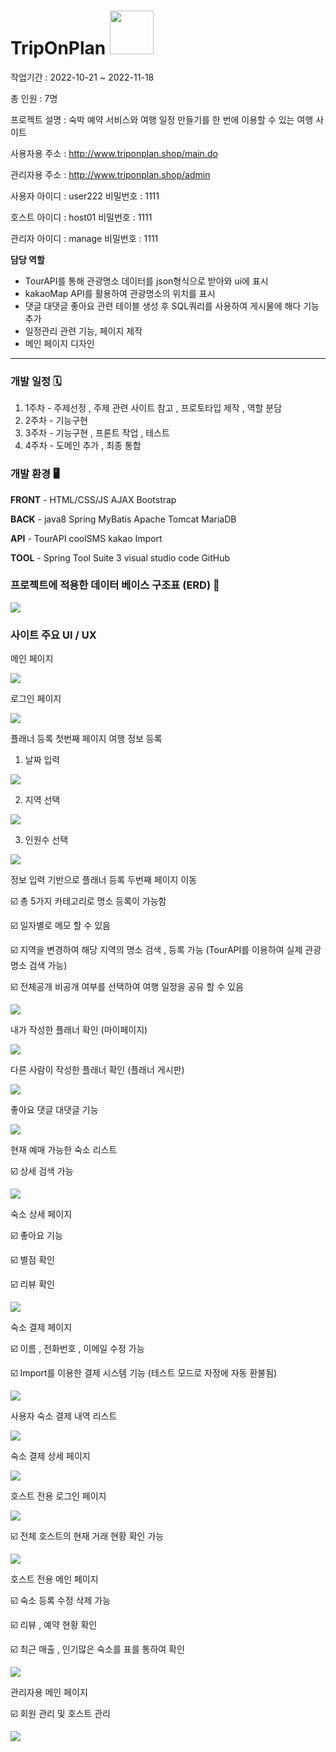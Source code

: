 # TripOnPlan <img src="img/0.png" style="width:70px; heigh:40px;">

작업기간 : 2022-10-21 ~ 2022-11-18 

총 인원 : 7명

프로젝트 설명 : 숙박 예약 서비스와 여행 일정 만들기를 한 번에 이용할 수 있는 여행 사이트 

사용자용 주소 : http://www.triponplan.shop/main.do

관리자용 주소 : http://www.triponplan.shop/admin

사용자 아이디 : user222 비밀번호 : 1111 

호스트 아이디 : host01 비밀번호 : 1111

관리자 아이디 : manage 비밀번호 : 1111

**담당 역할** 

- TourAPI를 통해 관광명소 데이터를 json형식으로 받아와 ui에 표시
- kakaoMap API를 활용하여 관광명소의 위치를 표시
- 댓글 대댓글 좋아요 관련 테이블 생성 후 SQL쿼리를 사용하여 게시물에 해다 기능 추가
- 일정관리 관련 기능, 페이지 제작
- 메인 페이지 디자인

---

### 개발 일정 🗓️

1.  1주차 - 주제선정 , 주제 관련 사이트 참고 , 프로토타입 제작 , 역할 분담 
2.  2주차 - 기능구현
3.  3주차 - 기능구현 , 프론트 작업 , 테스트 
4.  4주차 - 도메인 추가 , 최종 통합 

### 개발 환경 🖥️

**FRONT** - HTML/CSS/JS AJAX Bootstrap 

**BACK** - java8 Spring MyBatis Apache Tomcat MariaDB

**API** - TourAPI coolSMS kakao Import 

**TOOL** - Spring Tool Suite 3 visual studio code GitHub

### 프로젝트에 적용한 데이터 베이스 구조표 (ERD) 📌

<img src="img/1.png">

### 사이트 주요 UI / UX

메인 페이지

<img src="img/2.png">

로그인 페이지

<img src="img/3.png">

플래너 등록 첫번째 페이지 여행 정보 등록

1. 날짜 입력

<img src="img/4.png">

2. 지역 선택 

<img src="img/5.png">

3. 인원수 선택 

<img src="img/6.png">

정보 입력 기반으로 플래너 등록 두번째 페이지 이동 

☑️ 총 5가지 카테고리로 명소 등록이 가능함  

☑️ 일자별로 메모 할 수 있음 

☑️ 지역을 변경하여 해당 지역의 명소 검색 , 등록 가능 (TourAPI를 이용하여 실제 관광명소 검색 가능)

☑️ 전체공개 비공개 여부를 선택하여 여행 일정을 공유 할 수 있음

<img src="img/7.png">

내가 작성한 플래너 확인 (마이페이지)

<img src="img/8.png">

다른 사람이 작성한 플래너 확인 (플래너 게시판)

<img src="img/9.png">

좋아요 댓글 대댓글 기능 

<img src="img/10.png">

현재 예매 가능한 숙소 리스트 

☑️ 상세 검색 가능 

<img src="img/room01.png">

숙소 상세 페이지 

☑️ 좋아요 기능 

☑️ 별점 확인 

☑️ 리뷰 확인

<img src="img/room02.png">

숙소 결제 페이지 

☑️ 이름 , 전화번호 , 이메일 수정 가능

☑️ Import를 이용한 결제 시스템 기능 (테스트 모드로 자정에 자동 환불됨)

<img src="img/room03.png">


사용자 숙소 결제 내역 리스트

<img src="img/room04.png">

숙소 결제 상세 페이지 

<img src="img/room05.png">

호스트 전용 로그인 페이지

<img src="img/host01.png">

☑️ 전체 호스트의 현재 거래 현황 확인 가능 

<img src="img/host02.png">

호스트 전용 메인 페이지 

☑️ 숙소 등록 수정 삭제 가능 

☑️ 리뷰 , 예약 현황 확인

☑️ 최근 매출 , 인기많은 숙소를 표를 통하여 확인 

<img src="img/host03.png">

관리자용 메인 페이지 

☑️ 회원 관리 및 호스트 관리 

<img src="img/12.png">

